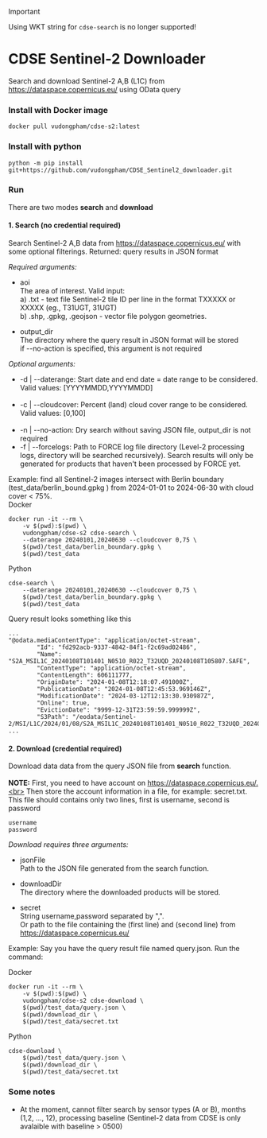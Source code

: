 > [!IMPORTANT]  
> Using WKT string for `cdse-search` is no longer supported! 

# CDSE Sentinel-2 Downloader

Search and download Sentinel-2 A,B (L1C) from https://dataspace.copernicus.eu/ using OData query

### Install with Docker image
```
docker pull vudongpham/cdse-s2:latest
```

### Install with python

```
python -m pip install git+https://github.com/vudongpham/CDSE_Sentinel2_downloader.git
```


### Run
There are two modes <b>search</b> and <b>download</b>
#### 1. Search (no credential required)
Search Sentinel-2 A,B data from  https://dataspace.copernicus.eu/ with some optional filterings. Returned: query results in JSON format

<i>Required arguments:</i>
- aoi\
  The area of interest. Valid input:\
  a) .txt - text file Sentinel-2 tile ID per line in the format TXXXXX or XXXXX (eg., T31UGT, 31UGT) \
  b) .shp, .gpkg, .geojson - vector file polygon geometries.
  
- output_dir\
  The directory where the query result in JSON format will be stored \
  if --no-action is specified, this argument is not required

<i>Optional arguments:</i>
- -d | --daterange: Start date and end date = date range to be considered. Valid values: [YYYYMMDD,YYYYMMDD] <br><br>
- -c | --cloudcover:  Percent (land) cloud cover range to be considered. Valid values: [0,100] <br><br>
- -n | --no-action:  Dry search without saving JSON file, output_dir is not required 
- -f | --forcelogs: Path to FORCE log file directory (Level-2 processing logs, directory will be searched recursively). 
                    Search results will only be generated for products that haven't been processed by FORCE yet.



Example: find all Sentinel-2 images intersect with Berlin boundary (test_data/berlin_bound.gpkg ) from 2024-01-01 to 2024-06-30 with cloud cover < 75%. \
Docker
```
docker run -it --rm \
    -v $(pwd):$(pwd) \
    vudongpham/cdse-s2 cdse-search \
    --daterange 20240101,20240630 --cloudcover 0,75 \
    $(pwd)/test_data/berlin_boundary.gpkg \
    $(pwd)/test_data
```

Python
```
cdse-search \
    --daterange 20240101,20240630 --cloudcover 0,75 \
    $(pwd)/test_data/berlin_boundary.gpkg \
    $(pwd)/test_data
```

Query result looks something like this
```
...
"@odata.mediaContentType": "application/octet-stream",
        "Id": "fd292acb-9337-4842-84f1-f2c69ad02486",
        "Name": "S2A_MSIL1C_20240108T101401_N0510_R022_T32UQD_20240108T105807.SAFE",
        "ContentType": "application/octet-stream",
        "ContentLength": 606111777,
        "OriginDate": "2024-01-08T12:18:07.491000Z",
        "PublicationDate": "2024-01-08T12:45:53.969146Z",
        "ModificationDate": "2024-03-12T12:13:30.930987Z",
        "Online": true,
        "EvictionDate": "9999-12-31T23:59:59.999999Z",
        "S3Path": "/eodata/Sentinel-2/MSI/L1C/2024/01/08/S2A_MSIL1C_20240108T101401_N0510_R022_T32UQD_20240108T105807.SAFE",
...
```


#### 2. Download (credential required)
Download data data from the query JSON file from <b>search</b> function. <br><br>
<b>NOTE:</b> First, you need to have account on https://dataspace.copernicus.eu/.<br>
Then store the account information in a file, for example: secret.txt. This file should contains only two lines, first is username, second is password
```
username
password
```

<i>Download requires three arguments:</i>
- jsonFile\
  Path to the JSON file generated from the search function.
  
- downloadDir\
  The directory where the downloaded products will be stored.

- secret\
  String username,password separated by ",".\
  Or path to the file containing the <username> (first line) and <password> (second line) from https://dataspace.copernicus.eu/


Example: Say you have the query result file named query.json. Run the command:

Docker
```
docker run -it --rm \
    -v $(pwd):$(pwd) \
    vudongpham/cdse-s2 cdse-download \
    $(pwd)/test_data/query.json \
    $(pwd)/download_dir \
    $(pwd)/test_data/secret.txt
```

Python
```
cdse-download \
    $(pwd)/test_data/query.json \
    $(pwd)/download_dir \
    $(pwd)/test_data/secret.txt
```

### Some notes
- At the moment, cannot filter search by sensor types (A or B), months (1,2, ..., 12), processing baseline (Sentinel-2 data from CDSE is only avalaible with baseline > 0500)
